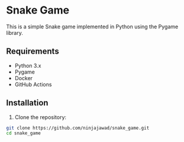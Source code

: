# Snake Game

This is a simple Snake game implemented in Python using the Pygame library.

## Requirements

- Python 3.x
- Pygame
- Docker
- GitHub Actions

## Installation

1. Clone the repository:

```sh
git clone https://github.com/ninjajawad/snake_game.git
cd snake_game
